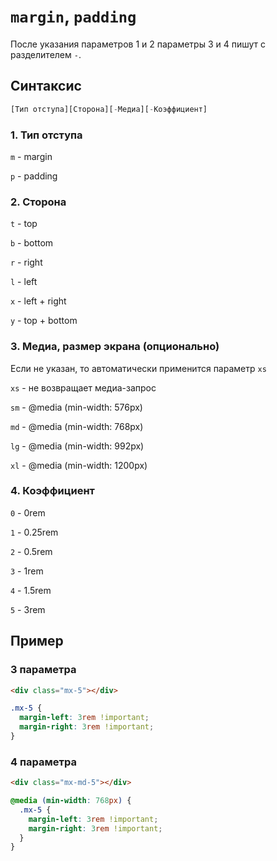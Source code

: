 <link rel="stylesheet" href="../../VSCODE/markdown.css">

# `margin`, `padding`

После указания параметров 1 и 2 параметры 3 и 4 пишут с разделителем `-`.

## Синтаксис

```js
[Тип отступа][Сторона][-Медиа][-Коэффициент]
```

### 1. Тип отступа

`m` - margin

`p` - padding

### 2. Сторона

`t` - top

`b` - bottom

`r` - right

`l` - left

`x` - left + right

`y` - top + bottom

### 3. Медиа, размер экрана (опционально)

Если не указан, то автоматически применится параметр `xs`

`xs` - не возвращает медиа-запрос

`sm` - @media (min-width: 576px)

`md` - @media (min-width: 768px)

`lg` - @media (min-width: 992px)

`xl` - @media (min-width: 1200px)

### 4. Коэффициент

`0` - 0rem

`1` - 0.25rem

`2` - 0.5rem

`3` - 1rem

`4` - 1.5rem

`5` - 3rem

## Пример

### 3 параметра

```html
<div class="mx-5"></div>
```

```css
.mx-5 {
  margin-left: 3rem !important;
  margin-right: 3rem !important;
}
```

### 4 параметра

```html
<div class="mx-md-5"></div>
```

```css
@media (min-width: 768px) {
  .mx-5 {
    margin-left: 3rem !important;
    margin-right: 3rem !important;
  }
}
```
